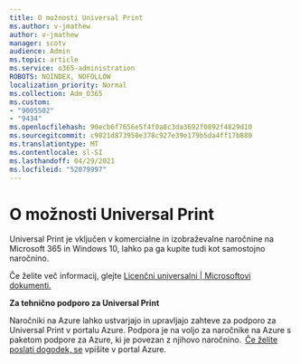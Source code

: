 ```yaml
---
title: O možnosti Universal Print
ms.author: v-jmathew
author: v-jmathew
manager: scotv
audience: Admin
ms.topic: article
ms.service: o365-administration
ROBOTS: NOINDEX, NOFOLLOW
localization_priority: Normal
ms.collection: Adm_O365
ms.custom:
- "9005502"
- "9434"
ms.openlocfilehash: 90ecb6f7656e5f4f0a8c3da3692f0892f4829d10
ms.sourcegitcommit: c9021d873950e378c927e39e179b5da4ff17b880
ms.translationtype: MT
ms.contentlocale: sl-SI
ms.lasthandoff: 04/29/2021
ms.locfileid: "52079997"
---
```

# <a name="about-universal-print"></a>O možnosti Universal Print

Universal Print je vključen v komercialne in izobraževalne naročnine na Microsoft 365 in Windows 10, lahko pa ga kupite tudi kot samostojno naročnino.

Če želite več informacij, glejte [Licenčni universalni | Microsoftovi dokumenti.](https://docs.microsoft.com/universal-print/fundamentals/universal-print-license)

**Za tehnično podporo za Universal Print**

Naročniki na Azure lahko ustvarjajo in upravljajo zahteve za podporo za Universal Print v portalu Azure. Podpora je na voljo za naročnike na Azure s paketom podpore za Azure, ki je povezan z njihovo naročnino.  [Če želite poslati dogodek, se](https://ms.portal.azure.com/#blade/Microsoft_Azure_Support/HelpAndSupportBlade/newsupportrequest) vpišite v portal Azure.